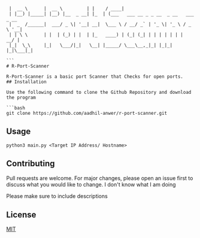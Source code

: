 ```  _____        _____           _      _____                                 
 |  __ \      |  __ \         | |    / ____|                                
 | |__) |_____| |__) |__  _ __| |_  | (___   ___ __ _ _ __  _ __   ___ _ __ 
 |  _  /______|  ___/ _ \| '__| __|  \___ \ / __/ _` | '_ \| '_ \ / _ \ '__|
 | | \ \      | |  | (_) | |  | |_   ____) | (_| (_| | | | | | | |  __/ |   
 |_|  \_\     |_|   \___/|_|   \__| |_____/ \___\__,_|_| |_|_| |_|\___|_|   
                                                                            ```
# R-Port-Scanner

R-Port-Scanner is a basic port Scanner that Checks for open ports.
## Installation

Use the following command to clone the Github Repository and download the program

```bash
git clone https://github.com/aadhil-anwer/r-port-scanner.git
```

## Usage
```python3
python3 main.py <Target IP Address/ Hostname>

```

## Contributing

Pull requests are welcome. For major changes, please open an issue first
to discuss what you would like to change.
I don't know what I am doing

Please make sure to include descriptions

## License

[MIT](https://choosealicense.com/licenses/mit/)
